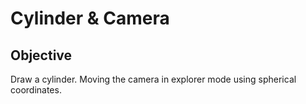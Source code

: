 # Cylinder & Camera

## Objective
  Draw a cylinder. Moving the camera in explorer mode using spherical coordinates.
